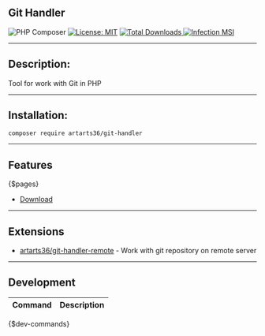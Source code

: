 ## Git Handler

![PHP Composer](https://github.com/ArtARTs36/GitHandler/workflows/PHP%20Composer/badge.svg?branch=master)
[![License: MIT](https://img.shields.io/badge/License-MIT-yellow.svg)](https://opensource.org/licenses/MIT)
<a href="https://poser.pugx.org/artarts36/git-handler/d/total.svg">
    <img src="https://poser.pugx.org/artarts36/git-handler/d/total.svg" alt="Total Downloads">
</a>
[![Infection MSI](https://img.shields.io/endpoint?style=flat&url=https%3A%2F%2Fbadge-api.stryker-mutator.io%2Fgithub.com%2FArtARTs36%2FGitHandler%2Fmaster)](https://infection.github.io)

----

## Description:

Tool for work with Git in PHP

---

## Installation:

`composer require artarts36/git-handler`

----

## Features

{$pages}
* [Download](docs/downloader.md)

----

## Extensions
* [artarts36/git-handler-remote](https://github.com/ArtARTs36/php-git-handler-remote) - Work with git repository on remote server

----

## Development

|  Command  | Description  |
| ------------ | ------------ |
{$dev-commands}
